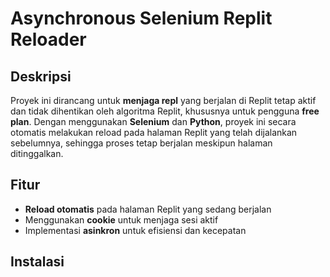 # Asynchronous Selenium Replit Reloader

## Deskripsi

Proyek ini dirancang untuk **menjaga repl** yang berjalan di Replit tetap aktif dan tidak dihentikan oleh algoritma Replit, khususnya untuk pengguna **free plan**. Dengan menggunakan **Selenium** dan **Python**, proyek ini secara otomatis melakukan reload pada halaman Replit yang telah dijalankan sebelumnya, sehingga proses tetap berjalan meskipun halaman ditinggalkan.

## Fitur

- **Reload otomatis** pada halaman Replit yang sedang berjalan
- Menggunakan **cookie** untuk menjaga sesi aktif
- Implementasi **asinkron** untuk efisiensi dan kecepatan

## Instalasi

